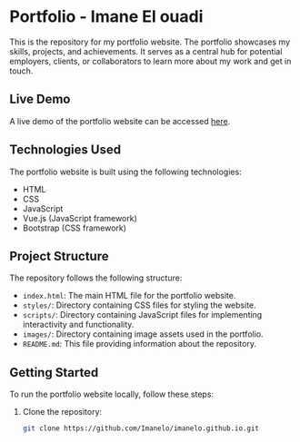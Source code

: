 # Portfolio - Imane El ouadi

This is the repository for my portfolio website. The portfolio showcases my skills, projects, and achievements. It serves as a central hub for potential employers, clients, or collaborators to learn more about my work and get in touch.

## Live Demo

A live demo of the portfolio website can be accessed [here](https://imanelo.github.io/).

## Technologies Used

The portfolio website is built using the following technologies:

- HTML
- CSS
- JavaScript
- Vue.js (JavaScript framework)
- Bootstrap (CSS framework)

## Project Structure

The repository follows the following structure:

- `index.html`: The main HTML file for the portfolio website.
- `styles/`: Directory containing CSS files for styling the website.
- `scripts/`: Directory containing JavaScript files for implementing interactivity and functionality.
- `images/`: Directory containing image assets used in the portfolio.
- `README.md`: This file providing information about the repository.

## Getting Started

To run the portfolio website locally, follow these steps:

1. Clone the repository:

   ```bash
   git clone https://github.com/Imanelo/imanelo.github.io.git

